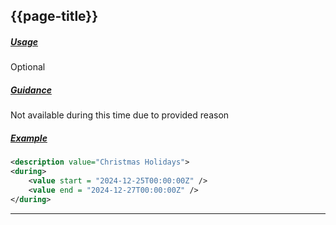 ## {{page-title}}

<h5><ins>Usage</ins></h5>

<span class="mro-circle optional" title="Optional"></span> Optional

<h5><ins>Guidance</ins></h5>

Not available during this time due to provided reason

<h5><ins>Example</ins></h5>

```xml
<description value="Christmas Holidays">
<during>
    <value start = "2024-12-25T00:00:00Z" />
    <value end = "2024-12-27T00:00:00Z" />
</during>  
```

---


